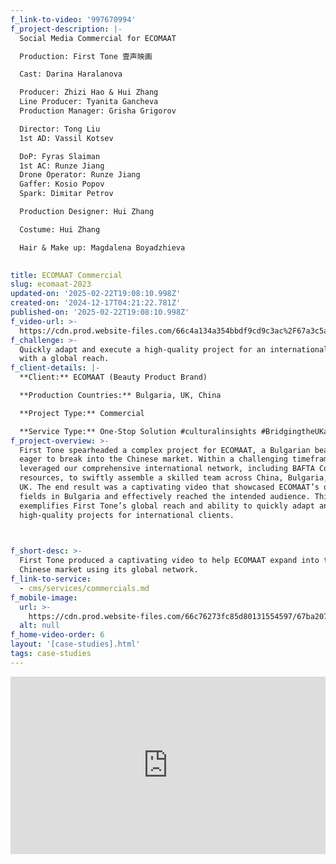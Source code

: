 ```yaml
---
f_link-to-video: '997670994'
f_project-description: |-
  Social Media Commercial for ECOMAAT

  Production: First Tone 壹声映画

  Cast: Darina Haralanova

  Producer: Zhizi Hao & Hui Zhang  
  Line Producer: Tyanita Gancheva  
  Production Manager: Grisha Grigorov

  Director: Tong Liu  
  1st AD: Vassil Kotsev

  DoP: Fyras Slaiman  
  1st AC: Runze Jiang  
  Drone Operator: Runze Jiang  
  Gaffer: Kosio Popov  
  Spark: Dimitar Petrov

  Production Designer: Hui Zhang

  Costume: Hui Zhang

  Hair & Make up: Magdalena Boyadzhieva

  ‍
title: ECOMAAT Commercial
slug: ecomaat-2023
updated-on: '2025-02-22T19:08:10.998Z'
created-on: '2024-12-17T04:21:22.781Z'
published-on: '2025-02-22T19:08:10.998Z'
f_video-url: >-
  https://cdn.prod.website-files.com/66c4a134a354bbdf9cd9c3ac%2F67a3c5a82662bdd7093ab1f2_Ecomaat-transcode.mp4
f_challenge: >-
  Quickly adapt and execute a high-quality project for an international brand
  with a global reach.
f_client-details: |-
  **Client:** ECOMAAT (Beauty Product Brand)

  **Production Countries:** Bulgaria, UK, China

  **Project Type:** Commercial

  **Service Type:** One-Stop Solution #culturalinsights #BridgingtheUKandChina
f_project-overview: >-
  First Tone spearheaded a complex project for ECOMAAT, a Bulgarian beauty brand
  eager to break into the Chinese market. Within a challenging timeframe, we
  leveraged our comprehensive international network, including BAFTA Connect
  resources, to swiftly assemble a skilled team across China, Bulgaria, and the
  UK. The end result was a captivating video that showcased ECOMAAT’s own rose
  fields in Bulgaria and effectively reached the intended audience. This case
  exemplifies First Tone’s global reach and ability to quickly adapt and execute
  high-quality projects for international clients.


  ‍
f_short-desc: >-
  First Tone produced a captivating video to help ECOMAAT expand into the
  Chinese market using its global network.
f_link-to-service:
  - cms/services/commercials.md
f_mobile-image:
  url: >-
    https://cdn.prod.website-files.com/66c76273fc85d80131554597/67ba2075e492bbc49f2b9bb8_Screenshot%202025-02-17%20at%2021.03.37.png
  alt: null
f_home-video-order: 6
layout: '[case-studies].html'
tags: case-studies
---
```


<div style="padding:56.25% 0 0 0;position:relative;"><iframe src="https://player.vimeo.com/video/997670994?badge=0&amp;autopause=0&amp;player\_id=0&amp;app\_id=58479" frameborder="0" allow="autoplay; fullscreen; picture-in-picture; clipboard-write" style="position:absolute;top:0;left:0;width:100%;height:100%;" title="ECOMAAT 2023"></iframe></div><script src="https://player.vimeo.com/api/player.js"></script>
